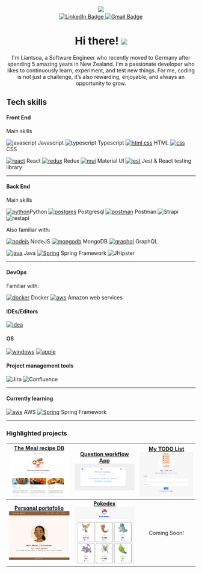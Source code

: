 <div align="center">
<img src="https://user-images.githubusercontent.com/74038190/221352975-94759904-aa4c-4032-a8ab-b546efb9c478.gif" width="300"> 

<div id="badges">
  <a href="https://www.linkedin.com/in/liantsoa-rasata-b682b6122/" target="_blank">
    <img src="https://img.shields.io/badge/-LinkedIn-%230077B5?logo=linkedin&logoColor=white" alt="LinkedIn Badge"/>
  </a>
  <a href="mailto:rmliantsoa@gmail.com">
    <img src="https://img.shields.io/badge/Gmail-D14836?logo=gmail&logoColor=white"  alt="Gmail Badge"/>
  </a>
</div>

<h1>Hi there! <img src="https://raw.githubusercontent.com/MartinHeinz/MartinHeinz/master/wave.gif" width="30px"> </h1>
<p>I'm Liantsoa, a Software Engineer who recently moved to Germany after spending 5 amazing years in New Zealand. I'm a passionate developer who likes to continuously learn, experiment, and test new things. For me, coding is not just a challenge, it’s also rewarding, enjoyable, and always an opportunity to grow.</p>
</div>

## Tech skills

#### Front End

Main skills

![javascript](https://skillicons.dev/icons?i=js) Javascript
![typescript](https://skillicons.dev/icons?i=ts) Typescript
[![html css](https://skillicons.dev/icons?i=html)](https://skillicons.dev) HTML
[![css](https://skillicons.dev/icons?i=css)](https://skillicons.dev) CSS

[![react](https://skillicons.dev/icons?i=react)](https://skillicons.dev) React
[![redux](https://skillicons.dev/icons?i=redux)](https://skillicons.dev) Redux
[![mui](https://skillicons.dev/icons?i=mui)](https://skillicons.dev) Material UI
[![jest](https://skillicons.dev/icons?i=jest)](https://skillicons.dev) Jest & React testing library

----

#### Back End

Main skills

[![python](https://skillicons.dev/icons?i=py)](https://skillicons.dev)Python
[![postgres](https://skillicons.dev/icons?i=postgres)](https://skillicons.dev) Postgresql
[![postman](https://skillicons.dev/icons?i=postman)](https://skillicons.dev) Postman
<img alt="Strapi" src="https://img.shields.io/badge/Strapi-4945FF?style=for-the-badge&logoColor=4945FF">
<img alt="restapi" src="https://img.shields.io/badge/Restful%20API-0B94DE?style=for-the-badge&logoColor=white">

Also familiar with:

[![nodejs](https://skillicons.dev/icons?i=nodejs)](https://skillicons.dev) NodeJS
[![mongodb](https://skillicons.dev/icons?i=mongodb)](https://skillicons.dev) MongoDB
[![graphql](https://skillicons.dev/icons?i=graphql)](https://skillicons.dev) GraphQL

[![java](https://skillicons.dev/icons?i=java)](https://skillicons.dev) Java
[![Spring](https://skillicons.dev/icons?i=spring)](https://skillicons.dev) Spring Framework
<img alt="JHipster" src="https://img.shields.io/badge/JHipster-563D7C?style=for-the-badge&logo=jhipster&logoColor=white">

----

#### DevOps

Familiar with:

[![docker](https://skillicons.dev/icons?i=docker)](https://skillicons.dev)
Docker [![aws](https://skillicons.dev/icons?i=aws)](https://skillicons.dev) Amazon web services

#### IDEs/Editors

[![idea](https://skillicons.dev/icons?i=idea)](https://skillicons.dev)

#### OS

[![windows](https://skillicons.dev/icons?i=windows)](https://skillicons.dev)
[![apple](https://skillicons.dev/icons?i=apple)](https://skillicons.dev)

#### Project management tools

<p>
  <img  alt="Jira" src="https://img.shields.io/badge/jira-%230A0FFF.svg?style=for-the-badge&logo=jira&logoColor=white">
  <img  alt="Confluence" src="https://img.shields.io/badge/confluence-%23172BF4.svg?style=for-the-badge&logo=confluence&logoColor=white">
</p>

---

#### Currently learning

[![aws](https://skillicons.dev/icons?i=aws)](https://skillicons.dev) AWS
[![Spring](https://skillicons.dev/icons?i=spring)](https://skillicons.dev) Spring Framework


---

### Highlighted projects

| <a href="https://github.com/lrasata/themeal-recipe-db-app"><b>The Meal recipe DB</b><br /><img width="200px" src="./docs/themealrecipedb.png" alt="The meal recipe db Screenshot" /></a> | <a href="https://github.com/lrasata/question-workflow-frontend-app"><b>Question workflow App</b><br /><img width="200px" src="./docs/question-workflow.png" alt="Question workflow app Screenshot" /></a> | <a href="https://github.com/lrasata/todo-list-app"><b>My TODO List</b><br /><img width="180px" src="./docs/todolist.png" alt="Todo list App Screenshot" /></a> |
|:----------------------------------------------------------------------------------------------------------------------------------------------------------------------------------------:|:---------------------------------------------------------------------------------------------------------------------------------------------------------------------------------------------------------:|:--------------------------------------------------------------------------------------------------------------------------------------------------------------:|
|         <a href="https://github.com/lrasata/lrasata-website"><b>Personal portofolio</b><br /><img width="180px" src="./docs/lrasata.png" alt="Lrasata webiste Screenshot" /></a>         |                       <a href="https://github.com/lrasata/pokedex/tree/develop"><b>Pokedex</b><br /><img width="200px" src="./docs/pokedex.png" alt="Pokedex app Screenshot" /></a>                       |                                                                          Coming Soon!                                                                          |
